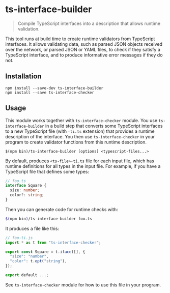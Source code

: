 # ts-interface-builder

> Compile TypeScript interfaces into a description that allows runtime validation.

This tool runs at build time to create runtime validators from TypeScript
interfaces. It allows validating data, such as parsed JSON objects received
over the network, or parsed JSON or YAML files, to check if they satisfy a
TypeScript interface, and to produce informative error messages if they do not.

## Installation

```
npm install --save-dev ts-interface-builder
npm install --save ts-interface-checker
```

## Usage

This module works together with `ts-interface-checker` module. You use
`ts-interface-builder` in a build step that converts some TypeScript interfaces
to a new TypeScript file (with `-ti.ts` extension) that provides a runtime
description of the interface. You then use `ts-interface-checker` in your
program to create validator functions from this runtime description.

```
$(npm bin)/ts-interface-builder [options] <typescript-files...>
```

By default, produces `<ts-file>-ti.ts` file for each input file, which has
runtime definitions for all types in the input file. For example, if you have a
TypeScript file that defines some types:

```typescript
// foo.ts
interface Square {
  size: number;
  color?: string;
}
```

Then you can generate code for runtime checks with:
```bash
$(npm bin)/ts-interface-builder foo.ts
```

It produces a file like this:
```typescript
// foo-ti.js
import * as t from "ts-interface-checker";

export const Square = t.iface([], {
  "size": "number",
  "color": t.opt("string"),
});

export default ...;
```

See `ts-interface-checker` module for how to use this file in your program.

